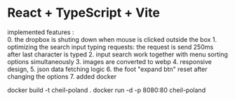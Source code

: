 # React + TypeScript + Vite


implemented features :  
    0. the dropbox is shuting down when mouse is clicked outside the box
    1. optimizing the search input typing requests: the request is send 250ms after last character is typed 
    2. input search work together with menu sorting options simultaneously
    3. images are converted to webp
    4. responsive design, 
    5. json data fetching logic 
    6. the foot "expand btn" reset after changing the options
    7. added docker

docker build -t cheil-poland .
docker run -d -p 8080:80 cheil-poland